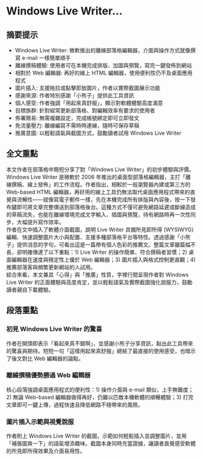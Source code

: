 # Windows Live Writer...

## 摘要提示
- Windows Live Writer: 微軟推出的離線部落格編輯器，介面與操作方式就像撰寫 e-mail 一樣簡單順手  
- 離線撰稿體驗: 使用者可在本機完成排版、加圖與預覽，寫完一鍵發佈到網站  
- 相對於 Web 編輯器: 再好的線上 HTML 編輯器，使用便利性仍不及桌面應用程式  
- 圖片插入: 支援拖拉或點擊即放圖片，作者以實際截圖展示功能  
- 感謝來源: 作者特別感謝「小熊子」提供此工具資訊  
- 個人感受: 作者強調「用起來真舒服」，顯示對軟體體驗高度滿意  
- 目標族群: 針對經常更新部落格、對編輯效率有要求的使用者  
- 佈署簡易: 無需複雜設定，完成帳號綁定即可立即發文  
- 免流量壓力: 離線編寫不需時時連線，隨時可保存草稿  
- 推廣意圖: 以輕鬆語氣與截圖方式，鼓勵讀者試用 Windows Live Writer

## 全文重點
本文作者在部落格中簡短分享了對「Windows Live Writer」的初步體驗與評價。Windows Live Writer 是微軟於 2006 年推出的桌面型部落格編輯器，主打「離線撰稿、線上發佈」的工作流程。作者指出，相較於一般瀏覽器內建或第三方的 Web-based HTML 編輯器，再好用的線上工具仍無法取代桌面應用程式帶來的直覺與流暢性——就像寫電子郵件一樣，先在本機完成所有排版與內容後，按一下發布鍵即可將文章完整傳送到部落格後台。這種方式不僅可避免網路延遲或斷線造成的草稿流失，也能在離線環境完成文字輸入、插圖與預覽，待有網路時再一次性同步，大幅提升寫作效率。  
作者在文中插入了軟體介面截圖，說明 Live Writer 具備所見即所得 (WYSIWYG) 編輯、快速調整圖片大小與配置、支援多種部落格平台等特性。透過感謝「小熊子」提供消息的字句，可看出這是一篇帶有個人色彩的推薦文。整篇文章雖篇幅不長，卻明確傳達了以下重點：1) Live Writer 的操作簡單、符合撰稿者習慣；2) 桌面編輯器在速度與穩定性上優於 Web 編輯器；3) 圖片插入與格式控制更直觀；4) 推薦部落客與頻繁更新網站的人試用。  
綜合來看，本文兼具「心得」與「推廣」性質，字裡行間呈現作者對 Windows Live Writer 的正面體驗與高度肯定，並以輕鬆語氣及實際截圖強化說服力，鼓勵讀者親自下載體驗。

## 段落重點
### 初見 Windows Live Writer 的驚喜
作者在開頭即表示「看起來真不錯啊」，並感謝小熊子分享資訊，點出此工具帶來的驚喜與期待。短短一句「這樣用起來真舒服」總結了最直接的使用感受，也暗示了後文對比 Web 編輯器的論點。

### 離線撰稿優勢勝過 Web 編輯器
核心段落強調桌面應用程式的便利性：1) 操作介面與 e-mail 類似，上手無難度；2) 無論 Web-based 編輯器做得再好，仍難以匹敵本機軟體的順暢體驗；3) 打完文章即可一鍵上傳，過程快速且降低網路不穩帶來的風險。

### 圖片插入示範與視覺說服
作者附上 Windows Live Writer 的截圖，示範如何輕鬆插入並調整圖片，並用「補張圖爽一下」的語氣增添趣味。截圖本身同時充當證據，讓讀者直覺感受軟體的所見即所得效果及介面易用性。